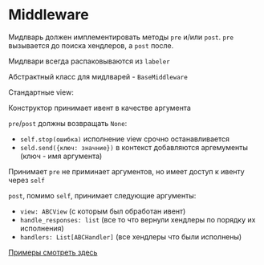 # Middleware

Мидлварь должен имплементировать методы `pre` и/или `post`. `pre` вызывается до поиска хендлеров, а `post` после.

Мидлвари всегда распаковываются из `labeler`

Абстрактный класс для мидлварей - `BaseMiddleware` 

Стандартные view: 

Конструктор принимает ивент в качестве аргумента

`pre`/`post` должны возвращать `None`:

* `self.stop(ошибка)` исполнение view срочно останавливается
* `seld.send({ключ: значние})` в контекст добавляются аргемументы (ключ - имя аргумента)

Принимает `pre` не приминает аргументов, но имеет доступ к ивенту через `self`

`post`, помимо `self`, принимает следующие аргументы:

* `view: ABCView` (с которым был обработан ивент)
* `handle_responses: list` (все то что вернули хендлеры по порядку их исполнения)
* `handlers: List[ABCHandler]` (все хендлеры что были исполнены)

[Примеры смотреть здесь](https://github.com/timoniq/vkbottle/blob/master/examples/high-level/middleware_example.py)
